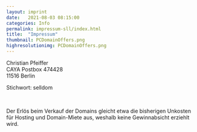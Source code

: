 ```yaml
---
layout: imprint
date:   2021-08-03 08:15:00
categories: Info
permalink: impressum-sll/index.html
title:  "Impressum"
thumbnail: PCDomainOffers.png
highresolutionimg: PCDomainOffers.png
---
```


<!-- entry-content -->
<p>Christian Pfeiffer<br>
CAYA Postbox 474428<br>
11516 Berlin</p>
<p>Stichwort: selldom</p>
<p>&nbsp;</p>
<p>Der Erl&ouml;s beim Verkauf der Domains gleicht etwa die bisherigen Unkosten für Hosting und Domain-Miete aus, weshalb keine Gewinnabsicht erziehlt wird.</p>
<!-- .entry-content -->
